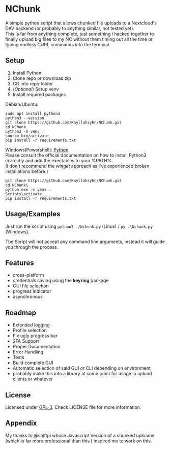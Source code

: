 
# NChunk

A simple python script that allows chunked file uploads to a Nextcloud's DAV backend (or probably to anything similar, not tested yet).  
This is far from anything complete, just something i hacked together to finally upload big files to my NC without them timing out all the time or typing endless CURL commands into the terminal. 


## Setup

1. Install Python
2. Clone repo or download zip
3. CD into repo folder
4. (*Optional*) Setup venv
5. Install required packages


  
    

Debian/Ubuntu:
```
sudo apt install python3
python3 --version
git clone https://github.com/Knyllahsyhn/NChunk.git
cd NChunk
python3 -m venv .
source bin/activate
pip install -r requirements.txt

```

Windows(Powershell):
[Python](https://www.python.org/)  
Please consult the official documentation on how to install Python3 correctly and add the exectables to your %PATH%.  
(I don't recommend the *winget* approach as I've experienced broken installations before.)

```
git clone https://github.com/Knyllahsyhn/NChunk.git
cd NChunk\
python.exe -m venv . 
Scripts\activate
pip install -r requirements.txt  
```
    
## Usage/Examples

Just run the script using `python3 ./Nchunk.py` (Linux) / `py .\Nchunk.py` (Windows).  

The Script will not accept any command line arguments, instead it will guide you through the process.


## Features

- cross-platform
- credentials saving using the **keyring** package
- GUI file selection
- progress indicator
- asynchronous



## Roadmap

- Extended logging 
- Profile selection
- Fix ugly progress bar
- 2FA Support
- Proper Documentation
- Error Handling
- Tests
- Build complete GUI
- Automatic selection of said GUI or CLI depending on environment
- probably make this into a library at some point for usage in upload clients or whatever



## License

 Licensed under [GPL-3](https://choosealicense.com/licenses/agpl-3.0/).
 Check LICENSE file for more information.


## Appendix

My thanks to @shiftpi whose Javascript Version of a chunked uploader (which is far more professional than this ) inspired me to work on this. 
